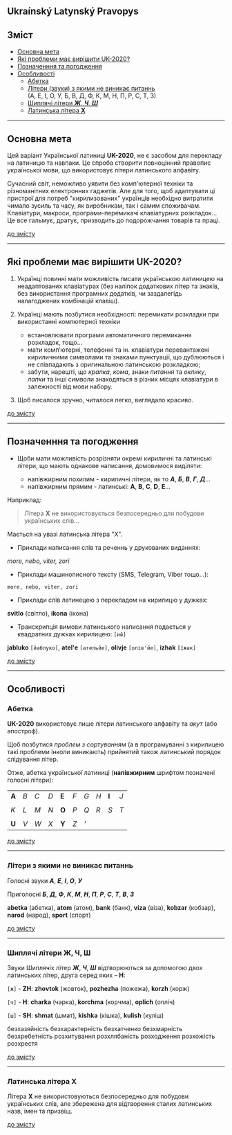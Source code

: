 Ukraínský Latynský Pravopys
---------------------------

<a name="top"></a>

Зміст
-----

- [Основна мета](#meta)
- [Які проблеми має вирішити UK-2020?](#solve)
- [Позначенння та погодження](#agreement)
- [Особливості](#features)
  - [Абетка](#abetka)
  - [Літери (звуки) з якими не виникає питаннь](#no_problem)  
  (А, Е, І, О, У, Б, В, Д, Ф, К, М, Н, П, Р, С, Т, З)
  - [Шиплячі літери _**Ж**_, _**Ч**_, _**Ш**_](#lit_zh_ch_sh)
  - [Латинська літера **X**](#litera_X)

---

<a name="meta"></a>

Основна мета
------------

Цей варіант Української латиниці **UK-2020**, не є засобом для перекладу на латиницю та навпаки. Це спроба створити повноцінний правопис української мови, що використовує літери латинського алфавіту.

Сучасний світ, неможливо уявити без комп'ютерної техніки та різноманітних електронних гаджетів. Але для того, щоб адаптувати ці пристрої для потреб "кирилизованих" українців необхідно витратити чимало зусиль та часу, як виробникам, так і самим споживачам. Клавіатури, макроси, програми-перемикачі клавіатурних розкладок... Це все гальмує, дратує, призводить до подорожчання товарів та праці.

[до змісту](#top)

---

<a name="solve"></a>

Які проблеми має вирішити UK-2020?
----------------------------------

1. Українці повинні мати можливість писати українською латиницею на неадаптованих клавіатурах (без наліпок додаткових літер та знаків, без використання програмних додатків, чи заздалегідь налагоджених комбінацій клавіш).

1. Українці мають позбутися необхідності:
 перемикати розкладки при використанні компютерної техніки
   - встановлювати програми автоматичного перемикання розкладок, тощо...
   - мати комп’ютерні, телефонні та ін. клавіатури перевантажені кириличними символами та знаками пунктуації, що дублюються і не співпадають з оригинальною латинською розкладкою;
   - забути, нарешті, що _крапка_, _кома_, знаки _питання_ та _оклику_, _лапки_ та інші символи знаходяться в різних місцях клавіатури в залежності від мови набору.

1. Щоб писалося зручно, читалося легко, виглядало красиво.

[до змісту](#top)

---

<a name="agreement"></a>

Позначенння та погодження
-------------------------

* Щоби мати можливість розрізняти окремі кириличні та латинські літери, що мають однакове написання, домовимося виділяти:

   - напівжирним похилим - кириличні літери, як то  _**А**_, _**Б**_, _**В**_, _**Г**_, _**Д**_...
   - напівжирним прямим - латинські: **A**, **B**, **C**, **D**, **E**...

Наприклад:

> Літера **X** не використовується безпосередньо для побудови українських слів...

Мається на увазі латинська літера "X".

- Приклади написання слів та реченнь у друкованих виданнях:

_more, nebo, viter, zori_

- Приклади машинописного тексту (SMS, Telegram, Viber тощо...):

`more, nebo, viter, zori`

- Приклади слів латинецею з перекладом на кирилицю у дужках:

**svitlo** (світло), **ikona** (ікона)

- Транскрипція вимови латинського написання подається у квадратних дужках кирилицею: `[ий]`

**jabluko** `[йаблуко]`, **atel'e** `[ательйе]`, **olivje** `[олів'йе]`, **ízhak** `[їжак]`

[до змісту](#top)

---

<a name="features"></a>

Особливості
-----------

<a name="abetka"></a>

### Абетка

**UK-2020** використовує лише літери латинського алфавіту та _акут_ (або апостроф).

Щоб позбутися _проблем з сортуванням_ (а в програмуванні з кирилицею такі проблеми інколи виникають) прийнятий також латинський порядок слідування літер.

Отже, абетка української латиниці (**напівжирним** шрифтом позначені голосні літери):

<table>
<tr><td><b>A</b></td><td><i>B</i></td><td><i>C</i></td><td><i>D</i></td><td><b>E</b></td><td><i>F</i></td><td><i>G</i></td><td><i>H</i></td><td><b>I</b></td><td><i>J</i></td></tr>
<tr><td colspan="10"></td></tr>
<tr><td><i>K</i></td><td><i>L</i></td><td><i>M</i></td><td><i>N</i></td><td><b>O</b></td><td><i>P</i></td><td><i>Q</i></td><td><i>R</i></td><td><i>S</i></td><td><i>T</i></td></tr>
<tr><td colspan="10"></td></tr>
<tr><td><b>U</b></td><td><i>V</i></td><td><i>W</i></td><td><i>X</i></td><td><b>Y</b></td><td><i>Z</i></td><td><i>’</i></td><td><i> </i></td><td><i> </i></td><td><i> </i></td></tr>
</table>

[до змісту](#top)

---

<a name="no_problem"></a>

### Літери з якими не виникає питаннь

Голосні звуки _**А**_, _**Е**_, _**І**_, _**О**_, _**У**_

Приголосні _**Б**_, _**Д**_, _**Ф**_, _**К**_, _**М**_, _**Н**_, _**П**_, _**Р**_, _**С**_, _**Т**_, _**В**_, _**З**_

**abetka** (абетка), **atom** (атом), **bank** (банк), **viza** (віза), **kobzar** (кобзар), **narod** (народ), **sport** (спорт)

[до змісту](#top)

---

<a name="lit_zh_ch_sh"></a>

### Шиплячі літери Ж, Ч, Ш

Звуки Шиплячіх літер _**Ж**_, _**Ч**_, _**Ш**_ відтворюються за допомогою двох латинських літер, друга серед яких – **H**:

`[ж]` - **ZH**: **zhovtok** (жовток), **pozhezha** (пожежа), **korzh** (корж)

`[ч]` - **H**: **charka** (чарка), **korchma** (корчма), **oplich** (опліч)

`[ш]` - **SH**: **shmat** (шмат), **kishka** (кішка), **kulish** (куліш)

безхазяйність безхарактерність безхатченко безхмарність безхребетність розхитування розхлябаність розходження розхожість розхрестя

[до змісту](#top)

---

<a name="litera_X"></a>

### Латинська літера Х

Літера **X** не використовуються безпосередньо для побудови українських слів, але збережена для відтворення сталих латинських назв, імен та призвіщ.

[до змісту](#top)
